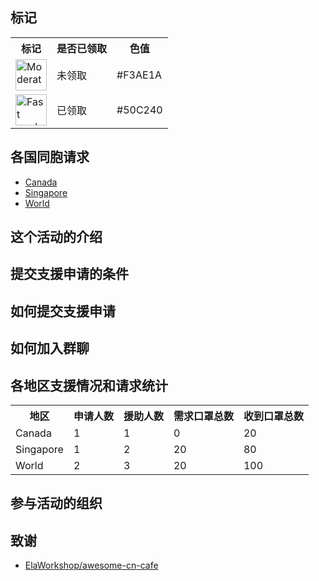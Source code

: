 ## 标记

<table>
<tr><th>标记</th><th>是否已领取</th><th>色值</th></tr>
<tr><td><img src="Assets/mask-pending.png" width="50" alt="Moderate marker"></td><td>未领取</td><td>#F3AE1A</td></tr>
<tr><td><img src="Assets/mask-received.png" width="50" alt="Fast marker"></td><td>已领取</td><td>#50C240</td></tr>
</table>


## 各国同胞请求

- [Canada](Canada/index.geojson)
- [Singapore](Singapore/index.geojson)
- [World](World/index.geojson)

## 这个活动的介绍

## 提交支援申请的条件

## 如何提交支援申请

## 如何加入群聊

## 各地区支援情况和请求统计


<table>
<tr><th>地区</th><th>申请人数</th><th>援助人数</th><th>需求口罩总数</th><th>收到口罩总数</th></tr>
<tr><td>Canada</td><td>1</td><td>1</td><td>0</td><td>20</td></tr>
<tr><td>Singapore</td><td>1</td><td>2</td><td>20</td><td>80</td></tr>
<tr><td>World</td><td>2</td><td>3</td><td>20</td><td>100</td></tr>
</table>
    

## 参与活动的组织

## 致谢

- [ElaWorkshop/awesome-cn-cafe](https://github.com/ElaWorkshop/awesome-cn-cafe)